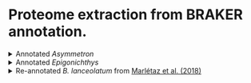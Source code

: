 # Proteome extraction from BRAKER annotation.

<details>
  <summary>Annotated <em>Asymmetron</em></summary>
  
  ### Get CDS using `getAnnoFasta.pl` (BRAKER v2.1.6)
  ```
  getAnnoFasta.pl ../braker/braker.gtf --seqfile ../ASY_3_scaf.fa
  ```
  Where `ASY_3_scaf.fa` is the scaffolded genome and `braker.gtf` is the BRAKER annotation file.
  
  ### Use `transeq` from [EMBOSS](https://www.ebi.ac.uk/Tools/emboss/) to translate CDS
  ```
  transeq ../braker/braker.codingseq ASY.faa
  ```
  Where `braker.codingseq` is the output of the previous step.

</details>

<details>
  <summary>Annotated <em>Epigonichthys</em></summary>
    
  ### Get CDS using `getAnnoFasta.pl` (BRAKER v2.1.6)
  ```
  getAnnoFasta.pl ../braker/braker.gtf --seqfile ../EPI_2_scaf.fa
  ```
  Where `EPI_2_scaf.fa` is the scaffolded genome and `braker.gtf` is the BRAKER annotation file.
  
  ### Use `transeq` from [EMBOSS](https://www.ebi.ac.uk/Tools/emboss/) to translate CDS
  ```
  transeq ../braker/braker.codingseq EPI.faa
  ```
  Where `braker.codingseq` is the output of the previous step.
</details>

<details>
  <summary>Re-annotated <em>B. lanceolatum</em> from <a href="https://www.nature.com/articles/s41586-018-0734-6">Marlétaz et al. (2018)</a></summary>
  
  ### Get CDS using `getAnnoFasta.pl` (BRAKER v2.1.6)
  ```
  getAnnoFasta.pl ../braker/braker.gtf --seqfile ../../Blnc2018.fa
  ```
  Where `ASY_3_scaf.fa` is the scaffolded genome and `braker.gtf` is the BRAKER annotation file.
  
  ### Use `transeq` from [EMBOSS](https://www.ebi.ac.uk/Tools/emboss/) to translate CDS
  ```
  transeq ../braker/braker.codingseq Blnc2018_ET_all.faa
  ```
  Where `braker.codingseq` is the output of the previous step.
</details>
